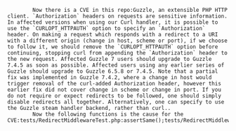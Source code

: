 
            Now there is a CVE in this repo:Guzzle, an extensible PHP HTTP client. `Authorization` headers on requests are sensitive information. In affected versions when using our Curl handler, it is possible to use the `CURLOPT_HTTPAUTH` option to specify an `Authorization` header. On making a request which responds with a redirect to a URI with a different origin (change in host, scheme or port), if we choose to follow it, we should remove the `CURLOPT_HTTPAUTH` option before continuing, stopping curl from appending the `Authorization` header to the new request. Affected Guzzle 7 users should upgrade to Guzzle 7.4.5 as soon as possible. Affected users using any earlier series of Guzzle should upgrade to Guzzle 6.5.8 or 7.4.5. Note that a partial fix was implemented in Guzzle 7.4.2, where a change in host would trigger removal of the curl-added Authorization header, however this earlier fix did not cover change in scheme or change in port. If you do not require or expect redirects to be followed, one should simply disable redirects all together. Alternatively, one can specify to use the Guzzle steam handler backend, rather than curl..
            Now the following functions is the cause for the CVE:tests/RedirectMiddlewareTest.php:assertSame();tests/RedirectMiddlewareTest.php:assertSame();tests/RedirectMiddlewareTest.php:crossOriginRedirectProvider();tests/RedirectMiddlewareTest.php:crossOriginRedirectProvider();tests/RedirectMiddlewareTest.php:testNotRemoveAuthorizationHeaderOnRedirect();tests/RedirectMiddlewareTest.php:testNotRemoveAuthorizationHeaderOnRedirect();tests/RedirectMiddlewareTest.php:testRemoveCurlAuthorizationOptionsOnRedirect();tests/RedirectMiddlewareTest.php:testRemoveCurlAuthorizationOptionsOnRedirectCrossHost();tests/RedirectMiddlewareTest.php:testRemoveCurlAuthorizationOptionsOnRedirectCrossPort();tests/RedirectMiddlewareTest.php:testRemoveCurlAuthorizationOptionsOnRedirectCrossScheme();tests/RedirectMiddlewareTest.php:testRemoveCurlAuthorizationOptionsOnRedirectCrossSchemeSamePort();src/RedirectMiddleware.php:checkRedirect();src/RedirectMiddleware.php:checkRedirect();
            